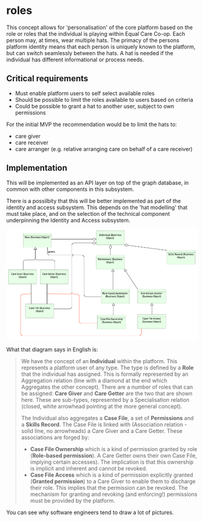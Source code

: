 # roles

This concept allows for 'personalisation' of the core platform based on the role or roles that the individual is playing within Equal Care Co-op. Each person may, at times, wear multiple hats. The primacy of the persons platform identity means that each person is uniquely known to the platform, but can switch seamlessly between the hats. A hat is needed if the individual has different informational or process needs.

## Critical requirements

* Must enable platform users to self select available roles
* Should be possible to limit the roles available to users based on criteria
* Could be possible to grant a hat to another user, subject to own permissions

For the initial MVP the recommendation would be to limit the hats to: 

* care giver
* care receiver
* care arranger \(e.g. relative arranging care on behalf of a care receiver\)

## Implementation

This will be implemented as an API layer on top of the graph database, in common with other components in this subsystem.

There is a possilbity that this will be better implemented as part of the identity and access subsystem. This depends on the 'hat modelling' that must take place, and on the selection of the technical component underpinning the Identity and Access subsystem.

![Data Object model for the ur-roles](../../../.gitbook/assets/image%20%282%29.png)

What that diagram says in English is:

> We have the concept of an **Individual** within the platform. This represents a platform user of any type. The type is defined by a **Role** that the individual has assigned. This is formally represented by an Aggregation relation \(line with a diamond at the end which Aggregates the other concept\). There are a number of roles that can be assigned: **Care Giver** and **Care Getter** are the two that are shown here. These are sub-types, represented by a Specialisation relation \(closed, white arrowhead pointing at the more general concept\).
>
> The Individual also aggregates a **Case File**, a set of **Permissions** and a **Skills Record**. The Case File is linked with \(Association relation - solid line, no arrowheads\) a Care Giver and a Care Getter. These associations are forged by:
>
> * **Case File Ownership** which is a kind of permission granted by role \(**Role-based permission**\). A Care Getter owns their own Case File, implying certain accesses\). The implication is that this ownership is implicit and inherent and cannot be revoked.
> * **Case File Access** which is a kind of permission explicitly granted \(**Granted permission**\) to a Care Giver to enable them to discharge their role. This implies that the permission can be revoked. The mechanism for granting and revoking \(and enforcing!\) permissions must be provided by the platform.

You can see why software engineers tend to draw a lot of pictures.



